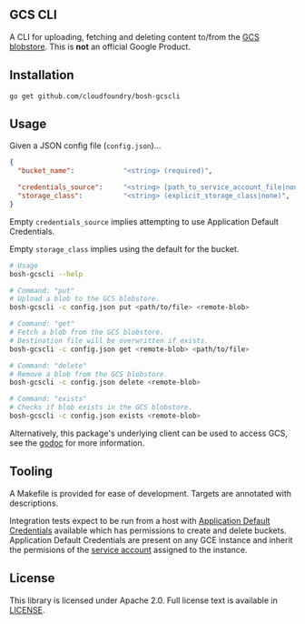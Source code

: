 ## GCS CLI

A CLI for uploading, fetching and deleting content to/from
the [GCS blobstore](https://cloud.google.com/storage/). This is **not**
an official Google Product.

## Installation

```
go get github.com/cloudfoundry/bosh-gcscli
```

## Usage

Given a JSON config file (`config.json`)...

``` json
{
  "bucket_name":            "<string> (required)",

  "credentials_source":     "<string> [path_to_service_account_file|none]",
  "storage_class":          "<string> (explicit_storage_class|none)",
}
```


Empty `credentials_source` implies attempting to use Application Default
Credentials.

Empty `storage_class` implies using the default for the bucket.

``` bash
# Usage
bosh-gcscli --help

# Command: "put"
# Upload a blob to the GCS blobstore.
bosh-gcscli -c config.json put <path/to/file> <remote-blob>

# Command: "get"
# Fetch a blob from the GCS blobstore.
# Destination file will be overwritten if exists.
bosh-gcscli -c config.json get <remote-blob> <path/to/file>

# Command: "delete"
# Remove a blob from the GCS blobstore.
bosh-gcscli -c config.json delete <remote-blob>

# Command: "exists"
# Checks if blob exists in the GCS blobstore.
bosh-gcscli -c config.json exists <remote-blob>
```

Alternatively, this package's underlying client can be used to access GCS,
see the [godoc](https://godoc.org/github.com/cloudfoundry/bosh-gcscli)
for more information.

## Tooling

A Makefile is provided for ease of development. Targets are annotated
with descriptions.

Integration tests expect to be run from a host with [Application Default
Credentials](https://developers.google.com/identity/protocols/application-default-credentials)
available which has permissions to create and delete buckets.
Application Default Credentials are present on any GCE instance and inherit
the permisions of the [service account](https://cloud.google.com/iam/docs/service-accounts)
assigned to the instance.

## License

This library is licensed under Apache 2.0. Full license text is
available in [LICENSE](LICENSE).